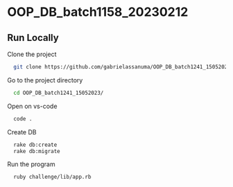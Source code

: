 # OOP_DB_batch1158_20230212

## Run Locally

Clone the project

```bash
  git clone https://github.com/gabrielassanuma/OOP_DB_batch1241_15052023
```

Go to the project directory

```bash
  cd OOP_DB_batch1241_15052023/
```

Open on vs-code

```bash
  code .
```

Create DB

```bash
  rake db:create
  rake db:migrate
```

Run the program
```bash
  ruby challenge/lib/app.rb 
```

